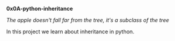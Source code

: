 **0x0A-python-inheritance**

*The apple doesn't fall far from the tree, it's a subclass of the tree*

In this project we learn about inheritance in python.
